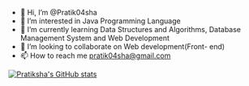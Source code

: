 - 👋 Hi, I’m @Pratik04sha
- 👀 I’m interested in Java Programming Language
- 🌱 I’m currently learning Data Structures and Algorithms, Database Management System and Web Development
- 💞️ I’m looking to collaborate on Web development(Front- end)
- 📫 How to reach me pratik04sha@gmail.com

[![Pratiksha's GitHub stats](https://github-readme-stats.vercel.app/api?username=Pratik04sha)](https://github.com/Pratik04sha/github-readme-stats)

<!---
Pratik04sha/Pratik04sha is a ✨ special ✨ repository because its `README.md` (this file) appears on your GitHub profile.
You can click the Preview link to take a look at your changes.
--->
